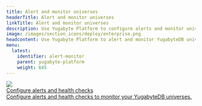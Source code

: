 ```yaml
---
title: Alert and monitor universes
headerTitle: Alert and monitor universes
linkTitle: Alert and monitor universes
description: Use Yugabyte Platform to configure alerts and monitor universes.
image: /images/section_icons/deploy/enterprise.png
headcontent: Use Yugabyte Platform to alert and monitor YugabyteDB universes.
menu:
  latest:
    identifier: alert-monitor
    parent: yugabyte-platform
    weight: 645
---
```


<div class="row">

  <div class="col-12 col-md-6 col-lg-12 col-xl-6">
    <a class="section-link icon-offset" href="cluster-health/">
      <div class="head">
        <img class="icon" src="/images/section_icons/manage/diagnostics.png" aria-hidden="true" />
        <div class="title">Configure alerts and health checks</div>
      </div>
      <div class="body">
        Configure alerts and health checks to monitor your YugabyteDB universes.
      </div>
    </a>
  </div>

</div>
